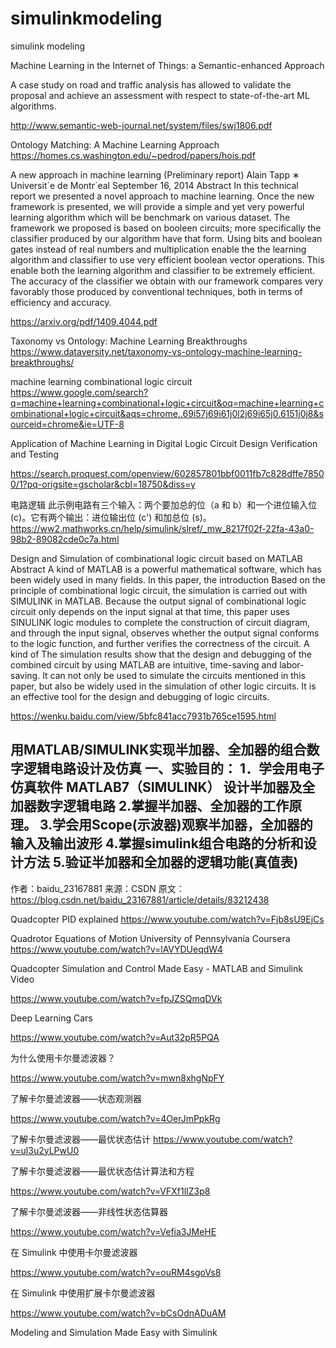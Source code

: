 # simulinkmodeling
simulink modeling

Machine Learning in the Internet of Things: a
Semantic-enhanced Approach

A case study on road and traffic analysis has allowed to validate the
proposal and achieve an assessment with respect to state-of-the-art ML algorithms.

http://www.semantic-web-journal.net/system/files/swj1806.pdf


Ontology Matching: A Machine Learning
Approach
https://homes.cs.washington.edu/~pedrod/papers/hois.pdf

A new approach in machine learning
(Preliminary report)
Alain Tapp ∗
Universit´e de Montr´eal
September 16, 2014
Abstract
In this technical report we presented a novel approach to machine learning. Once
the new framework is presented, we will provide a simple and yet very powerful learning
algorithm which will be benchmark on various dataset.
The framework we proposed is based on booleen circuits; more specifically the classifier
produced by our algorithm have that form. Using bits and boolean gates instead of real
numbers and multiplication enable the the learning algorithm and classifier to use very
efficient boolean vector operations. This enable both the learning algorithm and classifier
to be extremely efficient. The accuracy of the classifier we obtain with our framework
compares very favorably those produced by conventional techniques, both in terms of
efficiency and accuracy.

https://arxiv.org/pdf/1409.4044.pdf


Taxonomy vs Ontology: Machine Learning Breakthroughs
https://www.dataversity.net/taxonomy-vs-ontology-machine-learning-breakthroughs/

machine learning combinational logic circuit
https://www.google.com/search?q=machine+learning+combinational+logic+circuit&oq=machine+learning+combinational+logic+circuit&aqs=chrome..69i57j69i61j0l2j69i65j0.6151j0j8&sourceid=chrome&ie=UTF-8

Application of Machine Learning in Digital Logic Circuit Design Verification and Testing

https://search.proquest.com/openview/602857801bbf0011fb7c828dffe78500/1?pq-origsite=gscholar&cbl=18750&diss=y


电路逻辑
此示例电路有三个输入：两个要加总的位（a 和 b）和一个进位输入位 (c)。它有两个输出：进位输出位 (c') 和加总位 (s)。
https://ww2.mathworks.cn/help/simulink/slref/_mw_8217f02f-22fa-43a0-98b2-89082cde0c7a.html

Design and Simulation of combinational logic circuit based on MATLAB
Abstract
A kind of
MATLAB is a powerful mathematical software, which has been widely used in many fields. In this paper, the introduction
Based on the principle of combinational logic circuit, the simulation is carried out with SIMULINK in MATLAB. Because the output signal of combinational logic circuit only depends on the input signal at that time, this paper uses SINULINK logic modules to complete the construction of circuit diagram, and through the input signal, observes whether the output signal conforms to the logic function, and further verifies the correctness of the circuit. A kind of
The simulation results show that the design and debugging of the combined circuit by using MATLAB are intuitive, time-saving and labor-saving. It can not only be used to simulate the circuits mentioned in this paper, but also be widely used in the simulation of other logic circuits. It is an effective tool for the design and debugging of logic circuits.

https://wenku.baidu.com/view/5bfc841acc7931b765ce1595.html


用MATLAB/SIMULINK实现半加器、全加器的组合数字逻辑电路设计及仿真
一、实验目的：
1．学会用电子仿真软件 MATLAB7（SIMULINK） 设计半加器及全加器数字逻辑电路
2.掌握半加器、全加器的工作原理。
3.学会用Scope(示波器)观察半加器，全加器的输入及输出波形
4.掌握simulink组合电路的分析和设计方法
5.验证半加器和全加器的逻辑功能(真值表)
--------------------- 
作者：baidu_23167881 
来源：CSDN 
原文：https://blog.csdn.net/baidu_23167881/article/details/83212438 


Quadcopter PID explained
https://www.youtube.com/watch?v=Fjb8sU9EjCs

Quadrotor Equations of Motion University of Pennsylvania Coursera
https://www.youtube.com/watch?v=lAVYDUeqdW4


Quadcopter Simulation and Control Made Easy - MATLAB and Simulink Video

https://www.youtube.com/watch?v=fpJZSQmqDVk

Deep Learning Cars

https://www.youtube.com/watch?v=Aut32pR5PQA

为什么使用卡尔曼滤波器？

https://www.youtube.com/watch?v=mwn8xhgNpFY

了解卡尔曼滤波器——状态观测器

https://www.youtube.com/watch?v=4OerJmPpkRg


了解卡尔曼滤波器——最优状态估计
https://www.youtube.com/watch?v=ul3u2yLPwU0


了解卡尔曼滤波器——最优状态估计算法和方程

https://www.youtube.com/watch?v=VFXf1lIZ3p8

了解卡尔曼滤波器——非线性状态估算器

https://www.youtube.com/watch?v=Vefia3JMeHE

在 Simulink 中使用卡尔曼滤波器

https://www.youtube.com/watch?v=ouRM4sgoVs8


在 Simulink 中使用扩展卡尔曼滤波器

https://www.youtube.com/watch?v=bCsOdnADuAM



Modeling and Simulation Made Easy with Simulink



